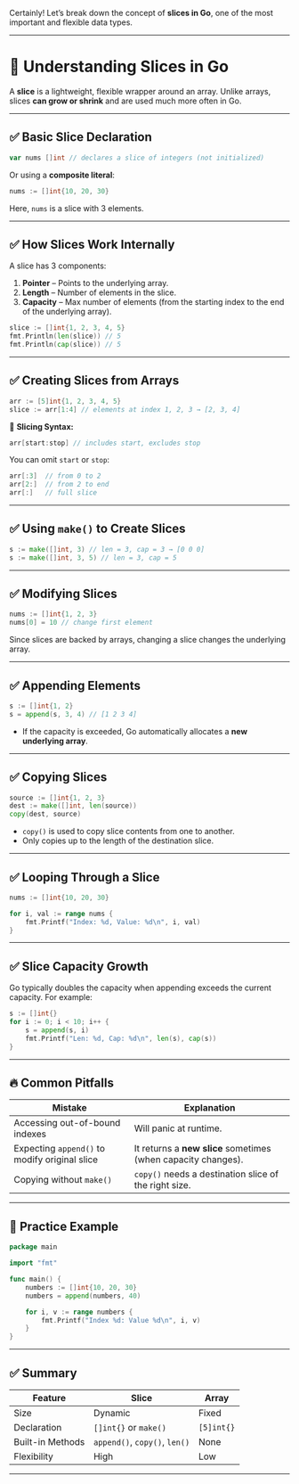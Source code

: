 Certainly! Let’s break down the concept of **slices in Go**, one of the most important and flexible data types.

---

# 📘 Understanding **Slices** in Go

A **slice** is a lightweight, flexible wrapper around an array. Unlike arrays, slices **can grow or shrink** and are used much more often in Go.

---

## ✅ Basic Slice Declaration

```go
var nums []int // declares a slice of integers (not initialized)
```

Or using a **composite literal**:

```go
nums := []int{10, 20, 30}
```

Here, `nums` is a slice with 3 elements.

---

## ✅ How Slices Work Internally

A slice has 3 components:

1. **Pointer** – Points to the underlying array.
2. **Length** – Number of elements in the slice.
3. **Capacity** – Max number of elements (from the starting index to the end of the underlying array).

```go
slice := []int{1, 2, 3, 4, 5}
fmt.Println(len(slice)) // 5
fmt.Println(cap(slice)) // 5
```

---

## ✅ Creating Slices from Arrays

```go
arr := [5]int{1, 2, 3, 4, 5}
slice := arr[1:4] // elements at index 1, 2, 3 → [2, 3, 4]
```

📌 **Slicing Syntax:**

```go
arr[start:stop] // includes start, excludes stop
```

You can omit `start` or `stop`:

```go
arr[:3]  // from 0 to 2
arr[2:]  // from 2 to end
arr[:]   // full slice
```

---

## ✅ Using `make()` to Create Slices

```go
s := make([]int, 3) // len = 3, cap = 3 → [0 0 0]
s := make([]int, 3, 5) // len = 3, cap = 5
```

---

## ✅ Modifying Slices

```go
nums := []int{1, 2, 3}
nums[0] = 10 // change first element
```

Since slices are backed by arrays, changing a slice changes the underlying array.

---

## ✅ Appending Elements

```go
s := []int{1, 2}
s = append(s, 3, 4) // [1 2 3 4]
```

* If the capacity is exceeded, Go automatically allocates a **new underlying array**.

---

## ✅ Copying Slices

```go
source := []int{1, 2, 3}
dest := make([]int, len(source))
copy(dest, source)
```

* `copy()` is used to copy slice contents from one to another.
* Only copies up to the length of the destination slice.

---

## ✅ Looping Through a Slice

```go
nums := []int{10, 20, 30}

for i, val := range nums {
	fmt.Printf("Index: %d, Value: %d\n", i, val)
}
```

---

## ✅ Slice Capacity Growth

Go typically doubles the capacity when appending exceeds the current capacity. For example:

```go
s := []int{}
for i := 0; i < 10; i++ {
	s = append(s, i)
	fmt.Printf("Len: %d, Cap: %d\n", len(s), cap(s))
}
```

---

## 🔥 Common Pitfalls

| Mistake                                       | Explanation                                                   |
| --------------------------------------------- | ------------------------------------------------------------- |
| Accessing out-of-bound indexes                | Will panic at runtime.                                        |
| Expecting `append()` to modify original slice | It returns a **new slice** sometimes (when capacity changes). |
| Copying without `make()`                      | `copy()` needs a destination slice of the right size.         |

---

## 🧪 Practice Example

```go
package main

import "fmt"

func main() {
	numbers := []int{10, 20, 30}
	numbers = append(numbers, 40)

	for i, v := range numbers {
		fmt.Printf("Index %d: Value %d\n", i, v)
	}
}
```

---

## ✅ Summary

| Feature          | Slice                         | Array      |
| ---------------- | ----------------------------- | ---------- |
| Size             | Dynamic                       | Fixed      |
| Declaration      | `[]int{}` or `make()`         | `[5]int{}` |
| Built-in Methods | `append()`, `copy()`, `len()` | None       |
| Flexibility      | High                          | Low        |

---